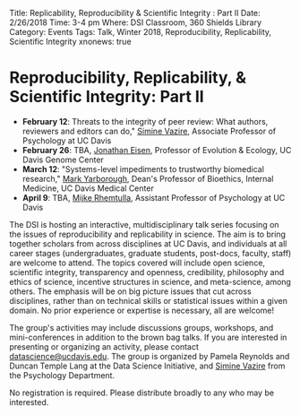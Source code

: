 Title: Replicability, Reproducibility & Scientific Integrity : Part II
Date: 2/26/2018
Time: 3-4 pm
Where: DSI Classroom, 360 Shields Library
Category: Events
Tags: Talk, Winter 2018, Reproducibility, Replicability, Scientific Integrity
xnonews: true

# Reproducibility, Replicability, & Scientific Integrity: Part II

* **February 12**: Threats to the integrity of peer review: What authors, reviewers and editors can do," [Simine Vazire](http://psychology.ucdavis.edu/people/svazire), Associate Professor of Psychology at UC Davis
* **February 26**: TBA, [Jonathan Eisen](http://biosci3.ucdavis.edu/Faculty/Profile/View/345), Professor of Evolution & Ecology, UC Davis Genome Center
* **March 12**: "Systems-level impediments to trustworthy biomedical research," [Mark Yarborough](http://www.ucdmc.ucdavis.edu/bioethics/ourteam/team_mark.html), Dean's Professor of Bioethics, Internal Medicine, UC Davis Medical Center
* **April 9**: TBA, [Mijke Rhemtulla](http://psychology.ucdavis.edu/people/mijke), Assistant Professor of Psychology at UC Davis

The DSI is hosting an interactive, multidisciplinary talk series focusing on the issues of reproducibility and replicability in science. The aim is to bring together scholars from across disciplines at UC Davis, and individuals at all career stages (undergraduates, graduate students, post-docs, faculty, staff) are welcome to attend. The topics covered will include open science, scientific integrity, transparency and openness, credibility, philosophy and ethics of science, incentive structures in science, and meta-science, among others. The emphasis will be on big picture issues that cut across disciplines, rather than on technical skills or statistical issues within a given domain.  No prior experience or expertise is necessary, all are welcome!

The group's activities may include discussions groups, workshops, and mini-conferences in addition to the brown bag talks.  If you are interested in presenting or organizing an activity, please contact [datascience@ucdavis.edu](mailto:datascience@ucdavis.edu). The group is organized by Pamela Reynolds and Duncan Temple Lang at the Data Science Initiative, and [Simine Vazire](http://psychology.ucdavis.edu/people/svazire) from the Psychology Department.

No registration is required. Please distribute broadly to any who may be interested.